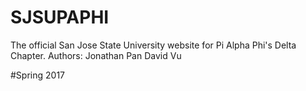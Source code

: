 # SJSUPAPHI

The official San Jose State University website for Pi Alpha Phi's Delta Chapter.
Authors: Jonathan Pan David Vu

#Spring 2017
